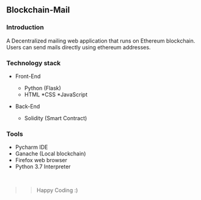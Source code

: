## Blockchain-Mail

### Introduction

A Decentralized mailing web application that runs on Ethereum blockchain. Users can send mails directly using ethereum addresses. 

### Technology stack

* Front-End
    
    * Python (Flask)
    * HTML
    *CSS
    *JavaScript

* Back-End
    * Solidity (Smart Contract)
    
### Tools

* Pycharm IDE
* Ganache (Local blockchain)
* Firefox web browser
* Python 3.7 Interpreter

<br/>

>>Happy Coding :)







